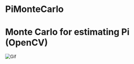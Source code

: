 # PiMonteCarlo
# Monte Carlo for estimating Pi (OpenCV)

![Gif](https://github.com/masad801/PiMonteCarlo/blob/master/PiMonteCarlo/PiMonteCarlo/savedGifs/imageGif.gif)
